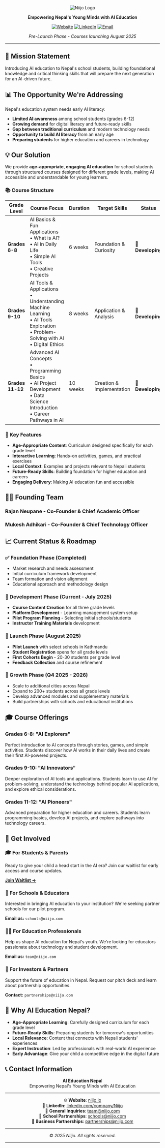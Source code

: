 

<div align="center">
  <img src="logo.png" alt="Niijo Logo" />
  
  **Empowering Nepal's Young Minds with AI Education**
  
  [![Website](https://img.shields.io/badge/Website-niijo.io-blue)](https://niijo.io.com)
  [![LinkedIn](https://img.shields.io/badge/LinkedIn-Follow-0077B5)](https://linkedin.com/company/aieducationnepal)
  [![Email](https://img.shields.io/badge/Contact-team%40niijo.com-red)](mailto:team@niijo.com)
  
  *Pre-Launch Phase - Courses launching August 2025*
</div>

---

## 🎯 Mission Statement

Introducing AI education to Nepal's school students, building foundational knowledge and critical thinking skills that will prepare the next generation for an AI-driven future.

## 📊 The Opportunity We're Addressing

Nepal's education system needs early AI literacy:

- **Limited AI awareness** among school students (grades 6-12)
- **Growing demand** for digital literacy and future-ready skills
- **Gap between traditional curriculum** and modern technology needs
- **Opportunity to build AI literacy** from an early age
- **Preparing students** for higher education and careers in technology

## 💡 Our Solution

We provide **age-appropriate, engaging AI education** for school students through structured courses designed for different grade levels, making AI accessible and understandable for young learners.

### 📚 Course Structure

| Grade Level | Course Focus | Duration | Target Skills | Status |
|-------------|--------------|----------|---------------|--------|
| **Grades 6-8** | AI Basics & Fun Applications<br/>• What is AI?<br/>• AI in Daily Life<br/>• Simple AI Tools<br/>• Creative Projects | 6 weeks | Foundation & Curiosity | 🔄 **Developing** |
| **Grades 9-10** | AI Tools & Applications<br/>• Understanding Machine Learning<br/>• AI Tools Exploration<br/>• Problem-Solving with AI<br/>• Digital Ethics | 8 weeks | Application & Analysis | 🔄 **Developing** |
| **Grades 11-12** | Advanced AI Concepts<br/>• Programming Basics<br/>• AI Project Development<br/>• Data Science Introduction<br/>• Career Pathways in AI | 10 weeks | Creation & Implementation | 🔄 **Developing** |

### 🎯 Key Features

- **Age-Appropriate Content**: Curriculum designed specifically for each grade level
- **Interactive Learning**: Hands-on activities, games, and practical exercises
- **Local Context**: Examples and projects relevant to Nepali students
- **Future-Ready Skills**: Building foundation for higher education and careers
- **Engaging Delivery**: Making AI education fun and accessible

## 👨‍💼 Founding Team

### Rajan Neupane - Co-Founder & Chief Academic Officer


### Mukesh Adhikari - Co-Founder & Chief Technology Officer

## 📈 Current Status & Roadmap

### ✅ Foundation Phase (Completed)
- Market research and needs assessment
- Initial curriculum framework development
- Team formation and vision alignment
- Educational approach and methodology design

### 🔄 Development Phase (Current - July 2025)
- **Course Content Creation** for all three grade levels
- **Platform Development** - Learning management system setup
- **Pilot Program Planning** - Selecting initial schools/students
- **Instructor Training Materials** development

### 📅 Launch Phase (August 2025)
- **Pilot Launch** with select schools in Kathmandu
- **Student Registration** opens for all grade levels
- **First Cohorts Begin** - 20-30 students per grade level
- **Feedback Collection** and course refinement

### 🚀 Growth Phase (Q4 2025 - 2026)
- Scale to additional cities across Nepal
- Expand to 200+ students across all grade levels
- Develop advanced modules and supplementary materials
- Build partnerships with schools and educational institutions

## 🎓 Course Offerings

### **Grades 6-8: "AI Explorers"**
Perfect introduction to AI concepts through stories, games, and simple activities. Students discover how AI works in their daily lives and create their first AI-powered projects.

### **Grades 9-10: "AI Innovators"**
Deeper exploration of AI tools and applications. Students learn to use AI for problem-solving, understand the technology behind popular AI applications, and explore ethical considerations.

### **Grades 11-12: "AI Pioneers"**
Advanced preparation for higher education and careers. Students learn programming basics, develop AI projects, and explore pathways into technology careers.

## 🚀 Get Involved

### 🎓 For Students & Parents
Ready to give your child a head start in the AI era? Join our waitlist for early access and course updates.

**[Join Waitlist →](https://niijo.com)**

### 🏫 For Schools & Educators
Interested in bringing AI education to your institution? We're seeking partner schools for our pilot program.

**Email us:** `schools@niijo.com`

### 👨‍🏫 For Education Professionals
Help us shape AI education for Nepal's youth. We're looking for educators passionate about technology and student development.

**Email us:** `team@niijo.com`

### 💼 For Investors & Partners
Support the future of education in Nepal. Request our pitch deck and learn about partnership opportunities.

**Contact:** `partnerships@niijo.com`

## 🌟 Why AI Education Nepal?

- **Age-Appropriate Learning**: Carefully designed curriculum for each grade level
- **Future-Ready Skills**: Preparing students for tomorrow's opportunities
- **Local Relevance**: Content that connects with Nepali students' experiences
- **Expert Instruction**: Led by professionals with real-world AI experience
- **Early Advantage**: Give your child a competitive edge in the digital future

## 📞 Contact Information

<div align="center">

**AI Education Nepal**  
Empowering Nepal's Young Minds with AI Education

---

🌐 **Website**: [niijo.io](https://niijo.io)  
💼 **LinkedIn**: [linkedin.com/company/Niijo](https://linkedin.com/company/niijo)  
📧 **General Inquiries**: team@niijo.com  
🏫 **School Partnerships**: schools@niijo.com  
🤝 **Business Partnerships**: partnerships@niijo.com

---

*© 2025 Niijo. All rights reserved.*

</div>

---
